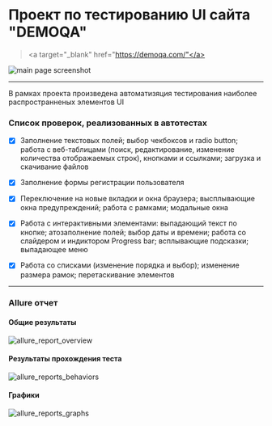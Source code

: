 # Проект по тестированию UI сайта "DEMOQA"
> <a target="_blank" href="https://demoqa.com/"</a>

![main page screenshot](/automation-_qa_project_art/picture/main_page.jpg)

----

В рамках проекта произведена автоматизяция тестирования наиболее распространненых элементов UI



### Список проверок, реализованных в автотестах

- [x] Заполнение текстовых полей; выбор чекбоксов и radio button; работа с веб-таблицами (поиск, редактирование, изменение количества отображаемых строк), кнопками и ссылками; загрузка и скачивание файлов
- [x] Заполнение формы регистрации пользователя
- [x] Переключение на новые вкладки и окна браузера; высплывающие окна предупреждений; работа с рамками; модальные окна
- [x] Работа с интерактивными элементами: выпадающий текст по кнопке; атозаполнение полей; выбор даты и времени; работа со слайдером и индиктором Progress bar; всплывающие подсказки; выпадающее меню
- [x] Работа со списками (изменение порядка и выбор); изменение размера рамок; перетаскивание элементов



----

### Allure отчет
#### Общие результаты 
![allure_report_overview](automation_qa_project_art/picture/allure_report_overview.png)

#### Результаты прохождения теста
![allure_reports_behaviors](automation_qa_project_art/picture/allure_reports_behaviors.png)

#### Графики

![allure_reports_graphs](automation_qa_project_art/picture/alluere_reports_graphs_1.png)

